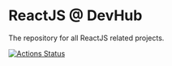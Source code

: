 # ReactJS @ DevHub

The repository for all ReactJS related projects.

[![Actions Status](https://github.com/antjori/devhub-reactjs/workflows/rg/badge.svg)](https://github.com/antjori/devhub-reactjs/actions)

